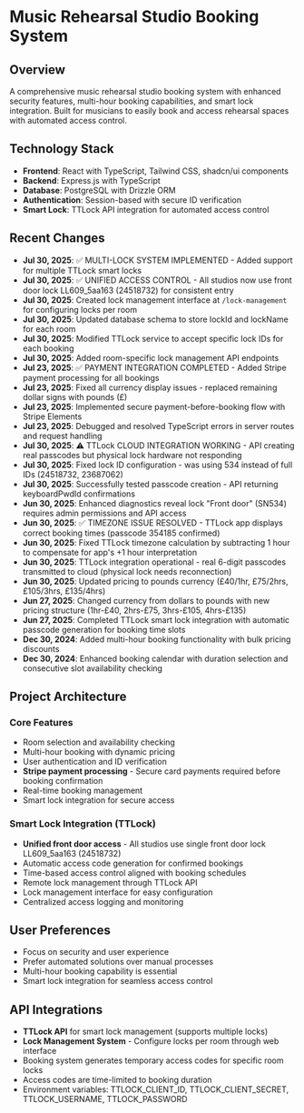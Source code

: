 # Music Rehearsal Studio Booking System

## Overview
A comprehensive music rehearsal studio booking system with enhanced security features, multi-hour booking capabilities, and smart lock integration. Built for musicians to easily book and access rehearsal spaces with automated access control.

## Technology Stack
- **Frontend**: React with TypeScript, Tailwind CSS, shadcn/ui components
- **Backend**: Express.js with TypeScript
- **Database**: PostgreSQL with Drizzle ORM
- **Authentication**: Session-based with secure ID verification
- **Smart Lock**: TTLock API integration for automated access control

## Recent Changes
- **Jul 30, 2025**: ✅ MULTI-LOCK SYSTEM IMPLEMENTED - Added support for multiple TTLock smart locks
- **Jul 30, 2025**: ✅ UNIFIED ACCESS CONTROL - All studios now use front door lock LL609_5aa163 (24518732) for consistent entry
- **Jul 30, 2025**: Created lock management interface at `/lock-management` for configuring locks per room
- **Jul 30, 2025**: Updated database schema to store lockId and lockName for each room
- **Jul 30, 2025**: Modified TTLock service to accept specific lock IDs for each booking
- **Jul 30, 2025**: Added room-specific lock management API endpoints
- **Jul 23, 2025**: ✅ PAYMENT INTEGRATION COMPLETED - Added Stripe payment processing for all bookings
- **Jul 23, 2025**: Fixed all currency display issues - replaced remaining dollar signs with pounds (£)
- **Jul 23, 2025**: Implemented secure payment-before-booking flow with Stripe Elements
- **Jul 23, 2025**: Debugged and resolved TypeScript errors in server routes and request handling
- **Jul 30, 2025**: ⚠️ TTLock CLOUD INTEGRATION WORKING - API creating real passcodes but physical lock hardware not responding
- **Jul 30, 2025**: Fixed lock ID configuration - was using 534 instead of full IDs (24518732, 23687062)
- **Jul 30, 2025**: Successfully tested passcode creation - API returning keyboardPwdId confirmations
- **Jun 30, 2025**: Enhanced diagnostics reveal lock "Front door" (SN534) requires admin permissions and API access
- **Jun 30, 2025**: ✅ TIMEZONE ISSUE RESOLVED - TTLock app displays correct booking times (passcode 354185 confirmed)
- **Jun 30, 2025**: Fixed TTLock timezone calculation by subtracting 1 hour to compensate for app's +1 hour interpretation
- **Jun 30, 2025**: TTLock integration operational - real 6-digit passcodes transmitted to cloud (physical lock needs reconnection)
- **Jun 30, 2025**: Updated pricing to pounds currency (£40/1hr, £75/2hrs, £105/3hrs, £135/4hrs)
- **Jun 27, 2025**: Changed currency from dollars to pounds with new pricing structure (1hr-£40, 2hrs-£75, 3hrs-£105, 4hrs-£135)
- **Jun 27, 2025**: Completed TTLock smart lock integration with automatic passcode generation for booking time slots
- **Dec 30, 2024**: Added multi-hour booking functionality with bulk pricing discounts
- **Dec 30, 2024**: Enhanced booking calendar with duration selection and consecutive slot availability checking

## Project Architecture

### Core Features
- Room selection and availability checking
- Multi-hour booking with dynamic pricing
- User authentication and ID verification
- **Stripe payment processing** - Secure card payments required before booking confirmation
- Real-time booking management
- Smart lock integration for secure access

### Smart Lock Integration (TTLock)
- **Unified front door access** - All studios use single front door lock LL609_5aa163 (24518732)
- Automatic access code generation for confirmed bookings
- Time-based access control aligned with booking schedules
- Remote lock management through TTLock API
- Lock management interface for easy configuration
- Centralized access logging and monitoring

## User Preferences
- Focus on security and user experience
- Prefer automated solutions over manual processes
- Multi-hour booking capability is essential
- Smart lock integration for seamless access control

## API Integrations
- **TTLock API** for smart lock management (supports multiple locks)
- **Lock Management System** - Configure locks per room through web interface
- Booking system generates temporary access codes for specific room locks
- Access codes are time-limited to booking duration
- Environment variables: TTLOCK_CLIENT_ID, TTLOCK_CLIENT_SECRET, TTLOCK_USERNAME, TTLOCK_PASSWORD